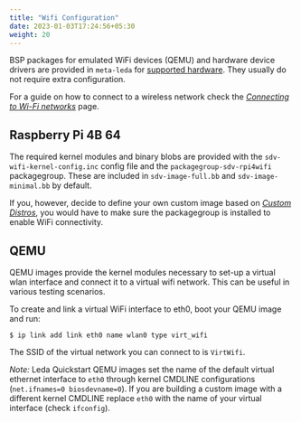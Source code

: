 ```yaml
---
title: "Wifi Configuration"
date: 2023-01-03T17:24:56+05:30
weight: 20
---
```


BSP packages for emulated WiFi devices (QEMU) and hardware device drivers are provided in `meta-leda` for [supported hardware](../../customization/custom-images#hardware).
They usually do not require extra configuration.

For a guide on how to connect to a wireless network check the [_Connecting to Wi-Fi networks_](connecting-to-wifi) page.

## Raspberry Pi 4B 64

The required kernel modules and binary blobs are provided with the `sdv-wifi-kernel-config.inc` config file and the `packagegroup-sdv-rpi4wifi` packagegroup. These
are included in `sdv-image-full.bb` and `sdv-image-minimal.bb` by default.

If you, however, decide to define your own custom image based on [_Custom Distros_](../../customization/custom-images),
you would have to make sure the packagegroup is installed to enable WiFi connectivity.

## QEMU

QEMU images provide the kernel modules necessary to set-up a virtual wlan interface and connect it to a virtual wifi network. This can be useful in various testing scenarios.

To create and link a virtual WiFi interface to eth0, boot your QEMU image and run:

```shell
$ ip link add link eth0 name wlan0 type virt_wifi
```

The SSID of the virtual network you can connect to is `VirtWifi`.

_Note:_ Leda Quickstart QEMU images set the name of the default virtual ethernet interface to `eth0` through kernel CMDLINE configurations (`net.ifnames=0 biosdevname=0`).
If you are building a custom image with a different kernel CMDLINE replace `eth0` with the name of your virtual interface (check `ifconfig`).
